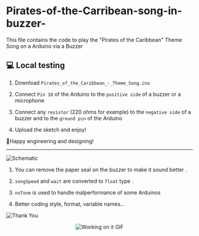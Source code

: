 # Pirates-of-the-Carribean-song-in-buzzer-
This file contains the code to play the "Pirates of the Caribbean" Theme Song on a Arduino via a Buzzer

## 💻 Local testing

1. Download `Pirates_of_the_Caribbean_-_Theme_Song.ino`

2. Connect `Pin 10` of the Arduino to the `positive side` of a buzzer or a microphone

3. Connect any `resistor` (220 ohms for example) to the `negative side` of a buzzer and to the `ground pin` of the Arduino

4. Upload the sketch and enjoy!


🚀Happy engineering and designing!

---

![Schematic](https://github.com/user-attachments/assets/93b61084-6943-4001-a0f2-e895f76a8ba0)


1. You can remove the paper seal on the buzzer to make it sound better .

2. `songSpeed` and `wait` are converted to `float` type .

3. `noTone` is used to handle malperformance of some Arduinos 

4. Better coding style, format, variable names... 

![Thank You](https://img.shields.io/badge/Thank%20You!-blue?style=flat-square&logo=smile)

<!-- Graphical GIF Animation -->
<div class="gif-container" style="text-align: center; margin-bottom: 20px;">
  <img src="https://i.giphy.com/media/v1.Y2lkPTc5MGI3NjExYzdob2I4cHdsdWhnbmtmYTBxbnk4cnl2YjZ1bGw5ZGZvMXBwdWc4bSZlcD12MV9pbnRlcm5hbF9naWZfYnlfaWQmY3Q9Zw/00n6TSoGffGTLXSMPO/giphy.gif" alt="Working on it GIF" />
</div>
